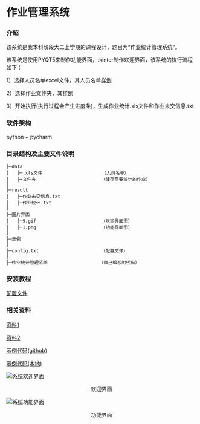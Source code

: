 # 作业管理系统

### 介绍
该系统是我本科阶段大二上学期的课程设计，题目为“作业统计管理系统”。

该系统是使用PYQT5来制作功能界面，tkinter制作欢迎界面，该系统的执行流程如下：</p>
1）选择人员名单excel文件，其人员名单[样例](data/计科201学生名单.xls) </p>
2）选择作业文件夹，其[样例](data/计科作业) </p>
3）开始执行(执行过程会产生进度条)，生成作业统计.xls文件和作业未交信息.txt

### 软件架构
python + pycharm

### 目录结构及主要文件说明
```
├─data  
│   ├─.xls文件                      （人员名单）
│   ├─文件夹                        （储存需要统计的作业）
│
├─result
│   ├─作业未交信息.txt
│   ├─作业统计.txt
│
├─图片界面
│   ├─9.gif                        （欢迎界面图）
│   ├─1.png                        （功能界面图）
│
├─示例
│
├─config.txt                       （配置文件）
│
├─作业统计管理系统                   （自己编写的代码）
```



### 安装教程
[配置文件](config.txt)

### 相关资料
[资料1](https://blog.csdn.net/weixin_51390582/article/details/119269917)  </p>
[资料2](https://blog.csdn.net/m0_46315929/article/details/120177940) </p>
[示例代码(github)](https://github.com/wuhudasm-lll/-2.0) </p>
[示例代码(本地)](示例/-2.0-main) </p>


![系统欢迎界面](图片界面/9.gif)  
<center><p>欢迎界面</center>

![系统功能界面](图片界面/1.png)  
<center><p>功能界面</center>
